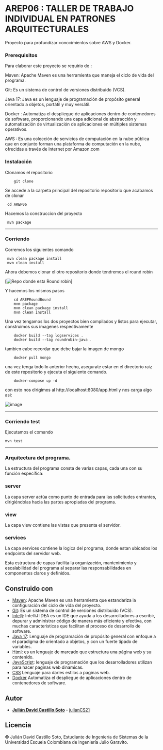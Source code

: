 # AREP06 : TALLER DE TRABAJO INDIVIDUAL EN PATRONES ARQUITECTURALES

Proyecto para profundizar conocimientos sobre AWS y Docker.

### Prerequisitos

Para elaborar este proyecto se requirio de : 


Maven: Apache Maven es una herramienta que maneja el ciclo de vida del programa.



Git: Es un sistema de control de versiones distribuido (VCS).



Java 17: Java es un lenguaje de programación de propósito general orientado a objetos, portátil y muy versátil.


Docker : Automatiza el despliegue de aplicaciones dentro de contenedores de software, proporcionando una capa adicional de abstracción y automatización de virtualización de aplicaciones en múltiples sistemas operativos.

AWS : Es una colección de servicios de computación en la nube pública que en conjunto forman una plataforma de computación en la nube, ofrecidas a través de Internet por Amazon.com

### Instalación

Clonamos el repositorio

```
    git clone 

```
Se accede a la carpeta principal del repositorio repositorio que acabamos de clonar

	 cd AREP06

Hacemos la construccion del proyecto

	 mvn package
---
### Corriendo
Corremos los siguientes comando
	
	 mvn clean package install
	 mvn clean install


Ahora debemos clonar el otro repositorio donde tendremos el round robin

[![Repo donde esta Round robin](https://github.com/julianCS21/AREPRoundBound)]

Y hacemos los mismos pasos

```
    cd AREPRoundBound
    mvn package
    mvn clean package install
    mvn clean install 

```
Una vez tengamos los dos proyectos bien compilados y listos para ejecutar, construimos sus imagenes respectivamente

```
    docker build --tag logservices .
    docker build --tag roundrobin-java .
```

tambien cabe recordar que debe bajar la imagen de mongo


```
    docker pull mongo
```
una vez tenga todo lo anterior hecho, asegurate estar en el directorio raiz de este repositorio y ejecuta el siguiente comando.


```
    docker-compose up -d  
```

con esto nos dirigimos al http://localhost:8080/app.html y nos carga algo asi:

![image](https://github.com/julianCS21/AREP06/assets/96396177/2b433643-b86d-4479-b85f-aee82c210812)


---
### Corriendo test

Ejecutamos el comando

	mvn test
	
---


### Arquitectura del programa.



La estructura del programa consta de varias capas, cada una con su función específica:

### server


La capa server actúa como punto de entrada para las solicitudes entrantes, dirigiéndolas hacia las partes apropiadas del programa.

### view


La capa view contiene las vistas que presenta el servidor.

### services

La capa services contiene la logica del programa, donde estan ubicados los endpoints del servidor web.


Esta estructura de capas facilita la organización, mantenimiento y escalabilidad del programa al separar las responsabilidades en componentes claros y definidos.





## Construido con

* [Maven](https://maven.apache.org/): Apache Maven es una herramienta que estandariza la configuración del ciclo de vida del proyecto.
* [Git](https://rometools.github.io/rome/):  Es un sistema de control de versiones distribuido (VCS).
* [Intellj](https://www.jetbrains.com/es-es/idea/): IntelliJ IDEA es un IDE que ayuda a los desarrolladores a escribir, depurar y administrar código de manera más eficiente y efectiva, con muchas características que facilitan el proceso de desarrollo de software.
* [Java 17](https://www.java.com/es/): Lenguaje de programación de propósito general con enfoque a el paradigma de orientado a objetos, y con un fuerte tipado de variables.
* [Html](https://developer.mozilla.org/es/docs/Learn/Getting_started_with_the_web/HTML_basics): es un lenguaje de marcado que estructura una página web y su contenido.
* [JavaScript](https://developer.mozilla.org/es/docs/Learn/JavaScript/First_steps/What_is_JavaScript): lenguaje de programación que los desarrolladores utilizan para hacer paginas web dinamicas.
* [CSS](https://developer.mozilla.org/es/docs/Web/CSS) Lenguaje para darles estilos a paginas web.
* [Docker](https://www.docker.com) Automatiza el despliegue de aplicaciones dentro de contenedores de software.


## Autor
* **[Julián David Castillo Soto](https://www.linkedin.com/in/julián-david-castillo-soto-118856216/)**  - [julianCS21](https://github.com/julianCS21)

## Licencia
**©** Julián David Castillo Soto, Estudiante de Ingeniería de Sistemas de la Universidad Escuela Colombiana de Ingeniería Julio Garavito.
